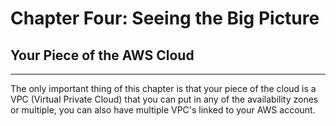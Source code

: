# Chapter Four: Seeing the Big Picture

## Your Piece of the AWS Cloud
---

The only important thing of this chapter is that your piece of the cloud is a VPC (Virtual Private Cloud) that you can put in any of the availability zones or multiple, you can also have multiple VPC's linked to your AWS account.